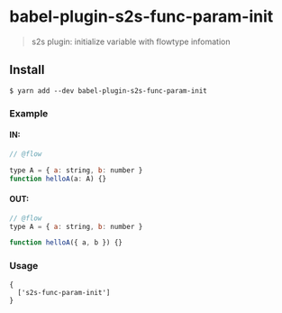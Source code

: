 # babel-plugin-s2s-func-param-init

> s2s plugin: initialize variable with flowtype infomation

## Install

```
$ yarn add --dev babel-plugin-s2s-func-param-init
```

### Example

#### IN:

```js
// @flow

type A = { a: string, b: number }
function helloA(a: A) {}
```

#### OUT:

```js
// @flow
type A = { a: string, b: number }

function helloA({ a, b }) {}
```

### Usage

```
{
  ['s2s-func-param-init']
}
```
